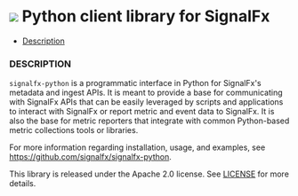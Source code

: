 # ![](./img/integrations_python.png) Python client library for SignalFx

- [Description](#description)

### DESCRIPTION

<code>signalfx-python</code> is a programmatic interface in Python for SignalFx's metadata and ingest APIs. It is meant to provide a base for communicating with SignalFx APIs that can be easily leveraged by scripts and applications to interact with SignalFx or report metric and event data to SignalFx. It is also the base for metric reporters that integrate with common Python-based metric collections tools or libraries.

For more information regarding installation, usage, and examples, see https://github.com/signalfx/signalfx-python.

This library is released under the Apache 2.0 license. See [LICENSE](https://github.com/signalfx/signalfx-python/blob/master/LICENSE) for more details.

